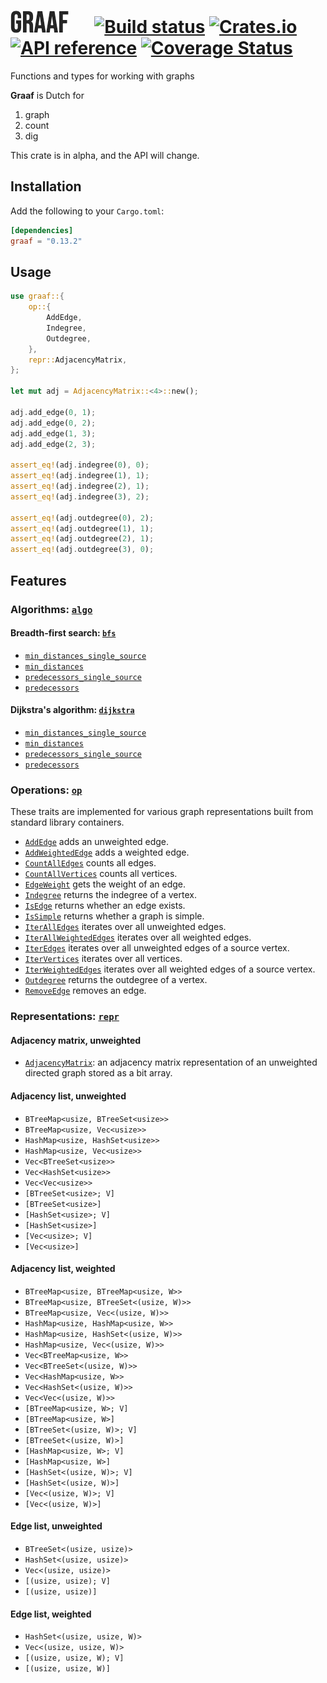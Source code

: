 # ![Graaf!](/logo.png "Graaf") &emsp; [![Build status](https://github.com/bsdrks/graaf/actions/workflows/rust.yml/badge.svg)](https://github.com/bsdrks/graaf/actions) [![Crates.io](https://img.shields.io/crates/v/graaf.svg)](https://crates.io/crates/graaf) [![API reference](https://docs.rs/graaf/badge.svg)](https://docs.rs/graaf) [![Coverage Status](https://coveralls.io/repos/github/bsdrks/graaf/badge.svg?branch=main)](https://coveralls.io/github/bsdrks/graaf?branch=main)

Functions and types for working with graphs

**Graaf** is Dutch for

1. graph
2. count
3. dig

This crate is in alpha, and the API will change.

## Installation

Add the following to your `Cargo.toml`:

```toml
[dependencies]
graaf = "0.13.2"
```

## Usage

```rust
use graaf::{
    op::{
        AddEdge,
        Indegree,
        Outdegree,
    },
    repr::AdjacencyMatrix,
};

let mut adj = AdjacencyMatrix::<4>::new();

adj.add_edge(0, 1);
adj.add_edge(0, 2);
adj.add_edge(1, 3);
adj.add_edge(2, 3);

assert_eq!(adj.indegree(0), 0);
assert_eq!(adj.indegree(1), 1);
assert_eq!(adj.indegree(2), 1);
assert_eq!(adj.indegree(3), 2);

assert_eq!(adj.outdegree(0), 2);
assert_eq!(adj.outdegree(1), 1);
assert_eq!(adj.outdegree(2), 1);
assert_eq!(adj.outdegree(3), 0);
```

## Features

### Algorithms: [`algo`](https://docs.rs/graaf/latest/graaf/algo/index.html)

#### Breadth-first search: [`bfs`](https://docs.rs/graaf/latest/graaf/algo/bfs/index.html)

- [`min_distances_single_source`](https://docs.rs/graaf/latest/graaf/algo/bfs/fn.min_distances_single_source.html)
- [`min_distances`](https://docs.rs/graaf/latest/graaf/algo/bfs/fn.min_distances.html)
- [`predecessors_single_source`](https://docs.rs/graaf/latest/graaf/algo/bfs/fn.predecessors_single_source.html)
- [`predecessors`](https://docs.rs/graaf/latest/graaf/algo/bfs/fn.predecessors.html)

#### Dijkstra's algorithm: [`dijkstra`](https://docs.rs/graaf/latest/graaf/algo/dijkstra/index.html)

- [`min_distances_single_source`](https://docs.rs/graaf/latest/graaf/algo/dijkstra/fn.min_distances_single_source.html)
- [`min_distances`](https://docs.rs/graaf/latest/graaf/algo/dijkstra/fn.min_distances.html)
- [`predecessors_single_source`](https://docs.rs/graaf/latest/graaf/algo/dijkstra/fn.predecessors_single_source.html)
- [`predecessors`](https://docs.rs/graaf/latest/graaf/algo/dijkstra/fn.predecessors.html)

### Operations: [`op`](https://docs.rs/graaf/latest/graaf/op/index.html)

These traits are implemented for various graph representations built from standard library containers.

- [`AddEdge`](https://docs.rs/graaf/latest/graaf/op/add_edge/trait.AddEdge.html) adds an unweighted edge.
- [`AddWeightedEdge`](https://docs.rs/graaf/latest/graaf/op/add_weighted_edge/trait.AddWeightedEdge.html) adds a weighted edge.
- [`CountAllEdges`](https://docs.rs/graaf/latest/graaf/op/count_all_edges/trait.CountAllEdges.html) counts all edges.
- [`CountAllVertices`](https://docs.rs/graaf/latest/graaf/op/count_all_vertices/trait.CountAllVertices.html) counts all vertices.
- [`EdgeWeight`](https://docs.rs/graaf/latest/graaf/op/edge_weight/trait.EdgeWeight.html) gets the weight of an edge.
- [`Indegree`](https://docs.rs/graaf/latest/graaf/op/indegree/trait.Indegree.html) returns the indegree of a vertex.
- [`IsEdge`](https://docs.rs/graaf/latest/graaf/op/is_edge/trait.IsEdge.html) returns whether an edge exists.
- [`IsSimple`](https://docs.rs/graaf/latest/graaf/op/is_simple/trait.IsSimple.html) returns whether a graph is simple.
- [`IterAllEdges`](https://docs.rs/graaf/latest/graaf/op/iter_all_edges/trait.IterAllEdges.html) iterates over all unweighted edges.
- [`IterAllWeightedEdges`](https://docs.rs/graaf/latest/graaf/op/iter_all_weighted_edges/trait.IterAllWeightedEdges.html) iterates over all weighted edges.
- [`IterEdges`](https://docs.rs/graaf/latest/graaf/op/iter_edges/trait.IterEdges.html) iterates over all unweighted edges of a source vertex.
- [`IterVertices`](https://docs.rs/graaf/latest/graaf/op/iter_vertices/trait.IterVertices.html) iterates over all vertices.
- [`IterWeightedEdges`](https://docs.rs/graaf/latest/graaf/op/iter_weighted_edges/trait.IterWeightedEdges.html) iterates over all weighted edges of a source vertex.
- [`Outdegree`](https://docs.rs/graaf/latest/graaf/op/outdegree/trait.Outdegree.html) returns the outdegree of a vertex.
- [`RemoveEdge`](https://docs.rs/graaf/latest/graaf/op/remove_edge/trait.RemoveEdge.html) removes an edge.

### Representations: [`repr`](https://docs.rs/graaf/latest/graaf/repr/index.html)

#### Adjacency matrix, unweighted

- [`AdjacencyMatrix`](https://docs.rs/graaf/latest/graaf/repr/adjacency_matrix/index.html): an adjacency matrix representation of an unweighted directed graph stored as a bit array.

#### Adjacency list, unweighted

- `BTreeMap<usize, BTreeSet<usize>>`
- `BTreeMap<usize, Vec<usize>>`
- `HashMap<usize, HashSet<usize>>`
- `HashMap<usize, Vec<usize>>`
- `Vec<BTreeSet<usize>>`
- `Vec<HashSet<usize>>`
- `Vec<Vec<usize>>`
- `[BTreeSet<usize>; V]`
- `[BTreeSet<usize>]`
- `[HashSet<usize>; V]`
- `[HashSet<usize>]`
- `[Vec<usize>; V]`
- `[Vec<usize>]`

#### Adjacency list, weighted

- `BTreeMap<usize, BTreeMap<usize, W>>`
- `BTreeMap<usize, BTreeSet<(usize, W)>>`
- `BTreeMap<usize, Vec<(usize, W)>>`
- `HashMap<usize, HashMap<usize, W>>`
- `HashMap<usize, HashSet<(usize, W)>>`
- `HashMap<usize, Vec<(usize, W)>>`
- `Vec<BTreeMap<usize, W>>`
- `Vec<BTreeSet<(usize, W)>>`
- `Vec<HashMap<usize, W>>`
- `Vec<HashSet<(usize, W)>>`
- `Vec<Vec<(usize, W)>>`
- `[BTreeMap<usize, W>; V]`
- `[BTreeMap<usize, W>]`
- `[BTreeSet<(usize, W)>; V]`
- `[BTreeSet<(usize, W)>]`
- `[HashMap<usize, W>; V]`
- `[HashMap<usize, W>]`
- `[HashSet<(usize, W)>; V]`
- `[HashSet<(usize, W)>]`
- `[Vec<(usize, W)>; V]`
- `[Vec<(usize, W)>]`

#### Edge list, unweighted

- `BTreeSet<(usize, usize)>`
- `HashSet<(usize, usize)>`
- `Vec<(usize, usize)>`
- `[(usize, usize); V]`
- `[(usize, usize)]`

#### Edge list, weighted

- `HashSet<(usize, usize, W)>`
- `Vec<(usize, usize, W)>`
- `[(usize, usize, W); V]`
- `[(usize, usize, W)]`
